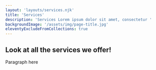 ```yaml
---
layout: 'layouts/services.njk'
title: 'Services'
description: 'Services Lorem ipsum dolor sit amet, consectetur '
backgroundImage: '/assets/img/page-title.jpg'
eleventyExcludeFromCollections: true
---
```


## Look at all the services we offer!

Paragraph here
